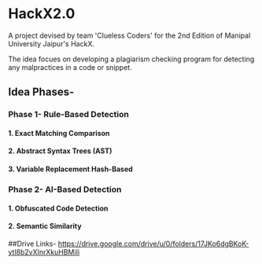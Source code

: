 # HackX2.0

A project devised by team 'Clueless Coders' for the 2nd Edition of Manipal University Jaipur's HackX. 

The idea focues on developing a plagiarism checking program for detecting any malpractices in a code or snippet.

## Idea Phases-

### **Phase 1- Rule-Based Detection**

#### 1. Exact Matching Comparison
#### 2. Abstract Syntax Trees (AST)
#### 3. Variable Replacement Hash-Based


### **Phase 2- AI-Based Detection**

#### 1. Obfuscated Code Detection
#### 2. Semantic Similarity


##Drive Links-
https://drive.google.com/drive/u/0/folders/17JKo6dgBKoK-ytl8b2vXInrXkuHBMiIi
